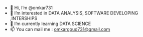 - 👋 Hi, I’m @omkar731
- 👀 I’m interested in DATA ANALYSIS, SOFTWARE DEVELOPING ,INTERSHIPS
- 🌱 I’m currently learning DATA SCIENCE
- 📫 You can mail me : omkargoud731@gmail.com

<!---
omkar731/omkar731 is a ✨ special ✨ repository because its `README.md` (this file) appears on your GitHub profile.
You can click the Preview link to take a look at your changes.
--->
